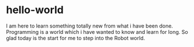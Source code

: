# hello-world
I am here to learn something totally new from what i have been done. 
Programming is a world which i have wanted to know and learn for long.
So glad today is the start for me to step into the Robot world. 
